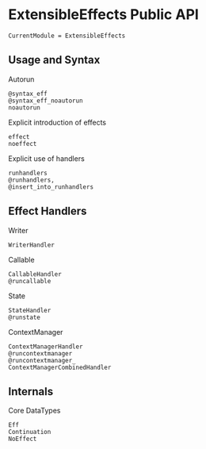 # ExtensibleEffects Public API

```@meta
CurrentModule = ExtensibleEffects
```

## Usage and Syntax

Autorun
```@docs
@syntax_eff
@syntax_eff_noautorun
noautorun
```

Explicit introduction of effects
```@docs
effect
noeffect
```

Explicit use of handlers
```@docs
runhandlers
@runhandlers,
@insert_into_runhandlers
```


## Effect Handlers

Writer
```@docs
WriterHandler
```

Callable
```@docs
CallableHandler
@runcallable
```

State
```@docs
StateHandler
@runstate
```

ContextManager
```@docs
ContextManagerHandler
@runcontextmanager
@runcontextmanager_
ContextManagerCombinedHandler
```

## Internals

Core DataTypes
```@docs
Eff
Continuation
NoEffect
```